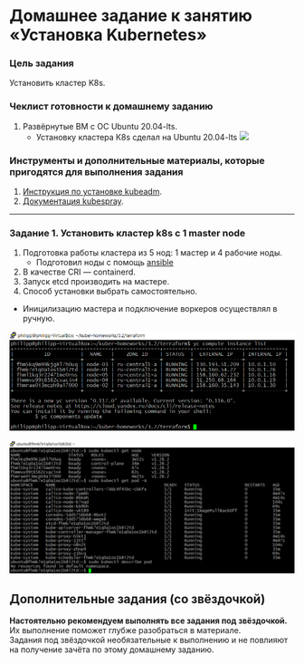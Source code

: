 # Домашнее задание к занятию «Установка Kubernetes»

### Цель задания

Установить кластер K8s.

### Чеклист готовности к домашнему заданию

1. Развёрнутые ВМ с ОС Ubuntu 20.04-lts.
   * Установку кластера К8s сделал на Ubuntu 20.04-lts
    ![](img/011.png)


### Инструменты и дополнительные материалы, которые пригодятся для выполнения задания

1. [Инструкция по установке kubeadm](https://kubernetes.io/docs/setup/production-environment/tools/kubeadm/create-cluster-kubeadm/).
2. [Документация kubespray](https://kubespray.io/).

-----

### Задание 1. Установить кластер k8s с 1 master node

1. Подготовка работы кластера из 5 нод: 1 мастер и 4 рабочие ноды.
   * Подготовил ноды с помощь [ansible](./ansible/play.yaml)
2. В качестве CRI — containerd.
3. Запуск etcd производить на мастере.
4. Способ установки выбрать самостоятельно.

* Иницилизацию мастера и подключение воркеров осуществлял в ручную.

![](img/yc_compute_instance_list.png)

![](img/get_node.png)

## Дополнительные задания (со звёздочкой)

**Настоятельно рекомендуем выполнять все задания под звёздочкой.** Их выполнение поможет глубже разобраться в материале.   
Задания под звёздочкой необязательные к выполнению и не повлияют на получение зачёта по этому домашнему заданию.
